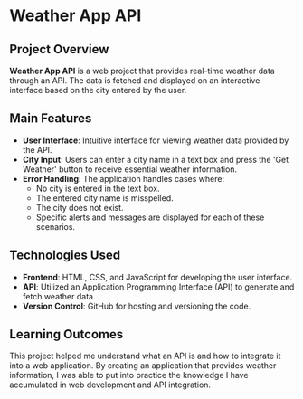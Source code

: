 # Weather App API

## Project Overview
**Weather App API** is a web project that provides real-time weather data through an API. The data is fetched and displayed on an interactive interface based on the city entered by the user.

## Main Features
- **User Interface**: Intuitive interface for viewing weather data provided by the API.
- **City Input**: Users can enter a city name in a text box and press the 'Get Weather' button to receive essential weather information.
- **Error Handling**: The application handles cases where:
  - No city is entered in the text box.
  - The entered city name is misspelled.
  - The city does not exist.
  - Specific alerts and messages are displayed for each of these scenarios.

## Technologies Used
- **Frontend**: HTML, CSS, and JavaScript for developing the user interface.
- **API**: Utilized an Application Programming Interface (API) to generate and fetch weather data.
- **Version Control**: GitHub for hosting and versioning the code.

## Learning Outcomes
This project helped me understand what an API is and how to integrate it into a web application. By creating an application that provides weather information, I was able to put into practice the knowledge I have accumulated in web development and API integration.

